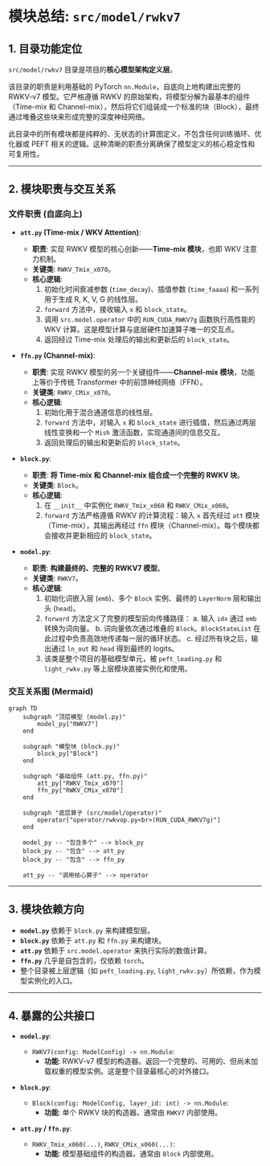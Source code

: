 # 模块总结: `src/model/rwkv7`

## 1. 目录功能定位

`src/model/rwkv7` 目录是项目的**核心模型架构定义层**。

该目录的职责是利用基础的 PyTorch `nn.Module`，自底向上地构建出完整的 RWKV-v7 模型。它严格遵循 RWKV 的原始架构，将模型分解为最基本的组件（Time-mix 和 Channel-mix），然后将它们组装成一个标准的块（Block），最终通过堆叠这些块来形成完整的深度神经网络。

此目录中的所有模块都是纯粹的、无状态的计算图定义，不包含任何训练循环、优化器或 PEFT 相关的逻辑。这种清晰的职责分离确保了模型定义的核心稳定性和可复用性。

---

## 2. 模块职责与交互关系

### 文件职责 (自底向上)

- **`att.py` (Time-mix / WKV Attention)**:
  - **职责**: 实现 RWKV 模型的核心创新——**Time-mix 模块**，也即 WKV 注意力机制。
  - **关键类**: `RWKV_Tmix_x070`。
  - **核心逻辑**:
    1.  初始化时间衰减参数 (`time_decay`)、插值参数 (`time_faaaa`) 和一系列用于生成 R, K, V, G 的线性层。
    2.  `forward` 方法中，接收输入 `x` 和 `block_state`。
    3.  调用 `src.model.operator` 中的 `RUN_CUDA_RWKV7g` 函数执行高性能的 WKV 计算。这是模型计算与底层硬件加速算子唯一的交互点。
    4.  返回经过 Time-mix 处理后的输出和更新后的 `block_state`。

- **`ffn.py` (Channel-mix)**:
  - **职责**: 实现 RWKV 模型的另一个关键组件——**Channel-mix 模块**，功能上等价于传统 Transformer 中的前馈神经网络（FFN）。
  - **关键类**: `RWKV_CMix_x070`。
  - **核心逻辑**:
    1.  初始化用于混合通道信息的线性层。
    2.  `forward` 方法中，对输入 `x` 和 `block_state` 进行插值，然后通过两层线性变换和一个 `Mish` 激活函数，实现通道间的信息交互。
    3.  返回处理后的输出和更新后的 `block_state`。

- **`block.py`**:
  - **职责**: **将 Time-mix 和 Channel-mix 组合成一个完整的 RWKV 块**。
  - **关键类**: `Block`。
  - **核心逻辑**:
    1.  在 `__init__` 中实例化 `RWKV_Tmix_x060` 和 `RWKV_CMix_x060`。
    2.  `forward` 方法严格遵循 RWKV 的计算流程：输入 `x` 首先经过 `att` 模块（Time-mix），其输出再经过 `ffn` 模块（Channel-mix）。每个模块都会接收并更新相应的 `block_state`。

- **`model.py`**:
  - **职责**: **构建最终的、完整的 RWKV7 模型**。
  - **关键类**: `RWKV7`。
  - **核心逻辑**:
    1.  初始化词嵌入层 (`emb`)、多个 `Block` 实例、最终的 `LayerNorm` 层和输出头 (`head`)。
    2.  `forward` 方法定义了完整的模型前向传播路径：
        a. 输入 `idx` 通过 `emb` 转换为词向量。
        b. 词向量依次通过堆叠的 `Block`。`BlockStateList` 在此过程中负责高效地传递每一层的循环状态。
        c. 经过所有块之后，输出通过 `ln_out` 和 `head` 得到最终的 logits。
    3.  该类是整个项目的基础模型单元，被 `peft_loading.py` 和 `light_rwkv.py` 等上层模块直接实例化和使用。

### 交互关系图 (Mermaid)

```mermaid
graph TD
    subgraph "顶层模型 (model.py)"
        model_py["RWKV7"]
    end

    subgraph "模型块 (block.py)"
        block_py["Block"]
    end

    subgraph "基础组件 (att.py, ffn.py)"
        att_py["RWKV_Tmix_x070"]
        ffn_py["RWKV_CMix_x070"]
    end

    subgraph "底层算子 (src/model/operator)"
        operator["operator/rwkvop.py<br>(RUN_CUDA_RWKV7g)"]
    end

    model_py -- "包含多个" --> block_py
    block_py -- "包含" --> att_py
    block_py -- "包含" --> ffn_py
    
    att_py -- "调用核心算子" --> operator
```

---

## 3. 模块依赖方向

- **`model.py`** 依赖于 `block.py` 来构建模型层。
- **`block.py`** 依赖于 `att.py` 和 `ffn.py` 来构建块。
- **`att.py`** 依赖于 `src.model.operator` 来执行实际的数值计算。
- **`ffn.py`** 几乎是自包含的，仅依赖 `torch`。
- 整个目录被上层逻辑（如 `peft_loading.py`, `light_rwkv.py`）所依赖，作为模型实例化的入口。

---

## 4. 暴露的公共接口

- **`model.py`**:
  - `RWKV7(config: ModelConfig) -> nn.Module`:
    - **功能**: RWKV-v7 模型的构造器。返回一个完整的、可用的、但尚未加载权重的模型实例。这是整个目录最核心的对外接口。

- **`block.py`**:
  - `Block(config: ModelConfig, layer_id: int) -> nn.Module`:
    - **功能**: 单个 RWKV 块的构造器。通常由 `RWKV7` 内部使用。

- **`att.py` / `ffn.py`**:
  - `RWKV_Tmix_x060(...)`, `RWKV_CMix_x060(...)`:
    - **功能**: 模型基础组件的构造器。通常由 `Block` 内部使用。 